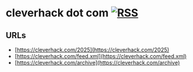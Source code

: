 # cleverhack dot com  [![RSS]([https://github.com/joylarkin/cleverhack/)](https://cleverhack.com/feed.xml)

## URLs
- [https://cleverhack.com/2025](https://cleverhack.com/2025)
- [https://cleverhack.com/feed.xml](https://cleverhack.com/feed.xml)
- [https://cleverhack.com/archive](https://cleverhack.com/archive)



  

